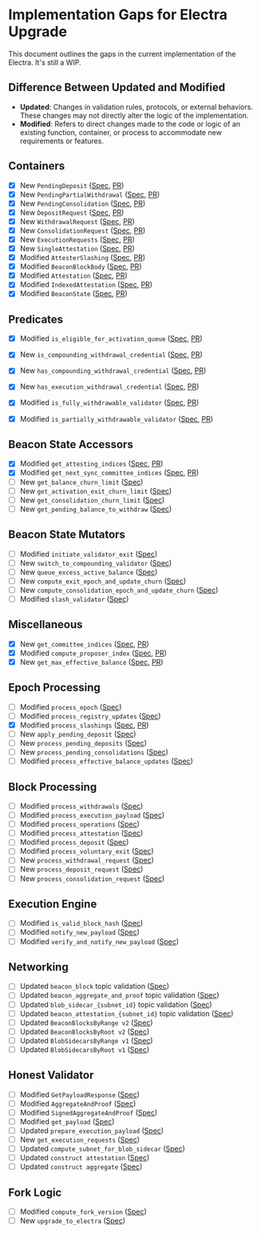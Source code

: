 # Implementation Gaps for Electra Upgrade

This document outlines the gaps in the current implementation of the Electra. It's still a WIP.

## Difference Between Updated and Modified

- **Updated**: Changes in validation rules, protocols, or external behaviors. These changes may not directly alter the logic of the implementation.
- **Modified**: Refers to direct changes made to the code or logic of an existing function, container, or process to accommodate new requirements or features.

## Containers

- [x] New `PendingDeposit` ([Spec](docs/specs/electra/beacon-chain.md#pendingdeposit), [PR](https://github.com/lambdaclass/lambda_ethereum_consensus/pull/1400))
- [x] New `PendingPartialWithdrawal` ([Spec](docs/specs/electra/beacon-chain.md#pendingpartialwithdrawal), [PR](https://github.com/lambdaclass/lambda_ethereum_consensus/pull/1400))
- [x] New `PendingConsolidation` ([Spec](docs/specs/electra/beacon-chain.md#pendingconsolidation), [PR](https://github.com/lambdaclass/lambda_ethereum_consensus/pull/1400))
- [x] New `DepositRequest` ([Spec](docs/specs/electra/beacon-chain.md#depositrequest), [PR](https://github.com/lambdaclass/lambda_ethereum_consensus/pull/1400))
- [x] New `WithdrawalRequest` ([Spec](docs/specs/electra/beacon-chain.md#withdrawalrequest), [PR](https://github.com/lambdaclass/lambda_ethereum_consensus/pull/1400))
- [x] New `ConsolidationRequest` ([Spec](docs/specs/electra/beacon-chain.md#consolidationrequest), [PR](https://github.com/lambdaclass/lambda_ethereum_consensus/pull/1400))
- [x] New `ExecutionRequests` ([Spec](docs/specs/electra/beacon-chain.md#executionrequests), [PR](https://github.com/lambdaclass/lambda_ethereum_consensus/pull/1400))
- [x] New `SingleAttestation` ([Spec](docs/specs/electra/beacon-chain.md#singleattestation), [PR](https://github.com/lambdaclass/lambda_ethereum_consensus/pull/1400))
- [x] Modified `AttesterSlashing` ([Spec](docs/specs/electra/beacon-chain.md#attesterslashing), [PR](https://github.com/lambdaclass/lambda_ethereum_consensus/pull/1400))
- [x] Modified `BeaconBlockBody` ([Spec](docs/specs/electra/beacon-chain.md#beaconblockbody), [PR](https://github.com/lambdaclass/lambda_ethereum_consensus/pull/1400))
- [x] Modified `Attestation` ([Spec](docs/specs/electra/beacon-chain.md#attestation), [PR](https://github.com/lambdaclass/lambda_ethereum_consensus/pull/1400))
- [x] Modified `IndexedAttestation` ([Spec](docs/specs/electra/beacon-chain.md#indexedattestation), [PR](https://github.com/lambdaclass/lambda_ethereum_consensus/pull/1400))
- [x] Modified `BeaconState` ([Spec](docs/specs/electra/beacon-chain.md#beaconstate), [PR](https://github.com/lambdaclass/lambda_ethereum_consensus/pull/1400))

## Predicates

- [x] Modified `is_eligible_for_activation_queue` ([Spec](docs/specs/electra/beacon-chain.md#modified-is_eligible_for_activation_queue), [PR](https://github.com/lambdaclass/lambda_ethereum_consensus/pull/1419))
- [x] New `is_compounding_withdrawal_credential` ([Spec](docs/specs/electra/beacon-chain.md#new-is_compounding_withdrawal_credential), [PR](https://github.com/lambdaclass/lambda_ethereum_consensus/pull/1419))
- [x] New `has_compounding_withdrawal_credential` ([Spec](docs/specs/electra/beacon-chain.md#new-has_compounding_withdrawal_credential), [PR](https://github.com/lambdaclass/lambda_ethereum_consensus/pull/1419))
- [x] New `has_execution_withdrawal_credential` ([Spec](docs/specs/electra/beacon-chain.md#new-has_execution_withdrawal_credential), [PR](https://github.com/lambdaclass/lambda_ethereum_consensus/pull/1419))
- [x] Modified `is_fully_withdrawable_validator` ([Spec](docs/specs/electra/beacon-chain.md#modified-is_fully_withdrawable_validator), [PR](https://github.com/lambdaclass/lambda_ethereum_consensus/pull/1419))
- [x] Modified `is_partially_withdrawable_validator` ([Spec](docs/specs/electra/beacon-chain.md#modified-is_partially_withdrawable_validator), [PR](https://github.com/lambdaclass/lambda_ethereum_consensus/pull/1419))


## Beacon State Accessors

- [x] Modified `get_attesting_indices` ([Spec](docs/specs/electra/beacon-chain.md#modified-get_attesting_indices), [PR](https://github.com/lambdaclass/lambda_ethereum_consensus/pull/1419))
- [x] Modified `get_next_sync_committee_indices` ([Spec](docs/specs/electra/beacon-chain.md#modified-get_next_sync_committee_indices), [PR](https://github.com/lambdaclass/lambda_ethereum_consensus/pull/1417))
- [ ] New `get_balance_churn_limit` ([Spec](docs/specs/electra/beacon-chain.md#new-get_balance_churn_limit))
- [ ] New `get_activation_exit_churn_limit` ([Spec](docs/specs/electra/beacon-chain.md#new-get_activation_exit_churn_limit))
- [ ] New `get_consolidation_churn_limit` ([Spec](docs/specs/electra/beacon-chain.md#new-get_consolidation_churn_limit))
- [ ] New `get_pending_balance_to_withdraw` ([Spec](docs/specs/electra/beacon-chain.md#new-get_pending_balance_to_withdraw))

## Beacon State Mutators

- [ ] Modified `initiate_validator_exit` ([Spec](docs/specs/electra/beacon-chain.md#modified-initiate_validator_exit))
- [ ] New `switch_to_compounding_validator` ([Spec](docs/specs/electra/beacon-chain.md#new-switch_to_compounding_validator))
- [ ] New `queue_excess_active_balance` ([Spec](docs/specs/electra/beacon-chain.md#new-queue_excess_active_balance))
- [ ] New `compute_exit_epoch_and_update_churn` ([Spec](docs/specs/electra/beacon-chain.md#new-compute_exit_epoch_and_update_churn))
- [ ] New `compute_consolidation_epoch_and_update_churn` ([Spec](docs/specs/electra/beacon-chain.md#new-compute_consolidation_epoch_and_update_churn))
- [ ] Modified `slash_validator` ([Spec](docs/specs/electra/beacon-chain.md#modified-slash_validator))

## Miscellaneous

- [x] New `get_committee_indices` ([Spec](docs/specs/electra/beacon-chain.md#new-get_committee_indices), [PR](https://github.com/lambdaclass/lambda_ethereum_consensus/pull/1419))
- [x] Modified `compute_proposer_index` ([Spec](docs/specs/electra/beacon-chain.md#modified-compute_proposer_index), [PR](https://github.com/lambdaclass/lambda_ethereum_consensus/pull/1417))
- [x] New `get_max_effective_balance` ([Spec](docs/specs/electra/beacon-chain.md#new-get_max_effective_balance), [PR](https://github.com/lambdaclass/lambda_ethereum_consensus/pull/1419))

## Epoch Processing

- [ ] Modified `process_epoch` ([Spec](docs/specs/electra/beacon-chain.md#modified-process_epoch))
- [ ] Modified `process_registry_updates` ([Spec](docs/specs/electra/beacon-chain.md#modified-process_registry_updates))
- [x] Modified `process_slashings` ([Spec](docs/specs/electra/beacon-chain.md#modified-process_slashings), [PR](https://github.com/lambdaclass/lambda_ethereum_consensus/pull/1417))
- [ ] New `apply_pending_deposit` ([Spec](docs/specs/electra/beacon-chain.md#new-apply_pending_deposit))
- [ ] New `process_pending_deposits` ([Spec](docs/specs/electra/beacon-chain.md#new-process_pending_deposits))
- [ ] New `process_pending_consolidations` ([Spec](docs/specs/electra/beacon-chain.md#new-process_pending_consolidations))
- [ ] Modified `process_effective_balance_updates` ([Spec](docs/specs/electra/beacon-chain.md#modified-process_effective_balance_updates))

## Block Processing

- [ ] Modified `process_withdrawals` ([Spec](docs/specs/electra/beacon-chain.md#modified-process_withdrawals))
- [ ] Modified `process_execution_payload` ([Spec](docs/specs/electra/beacon-chain.md#modified-process_execution_payload))
- [ ] Modified `process_operations` ([Spec](docs/specs/electra/beacon-chain.md#modified-process_operations))
- [ ] Modified `process_attestation` ([Spec](docs/specs/electra/beacon-chain.md#modified-process_attestation))
- [ ] Modified `process_deposit` ([Spec](docs/specs/electra/beacon-chain.md#modified-process_deposit))
- [ ] Modified `process_voluntary_exit` ([Spec](docs/specs/electra/beacon-chain.md#modified-process_voluntary_exit))
- [ ] New `process_withdrawal_request` ([Spec](docs/specs/electra/beacon-chain.md#new-process_withdrawal_request))
- [ ] New `process_deposit_request` ([Spec](docs/specs/electra/beacon-chain.md#new-process_deposit_request))
- [ ] New `process_consolidation_request` ([Spec](docs/specs/electra/beacon-chain.md#new-process_consolidation_request))

## Execution Engine

- [ ] Modified `is_valid_block_hash` ([Spec](docs/specs/electra/beacon-chain.md#modified-is_valid_block_hash))
- [ ] Modified `notify_new_payload` ([Spec](docs/specs/electra/beacon-chain.md#modified-notify_new_payload))
- [ ] Modified `verify_and_notify_new_payload` ([Spec](docs/specs/electra/beacon-chain.md#modified-verify_and_notify_new_payload))

## Networking

- [ ] Updated `beacon_block` topic validation ([Spec](docs/specs/electra/p2p-interface.md#beacon_block))
- [ ] Updated `beacon_aggregate_and_proof` topic validation ([Spec](docs/specs/electra/p2p-interface.md#beacon_aggregate_and_proof))
- [ ] Updated `blob_sidecar_{subnet_id}` topic validation ([Spec](docs/specs/electra/p2p-interface.md#blob_sidecar_subnet_id))
- [ ] Updated `beacon_attestation_{subnet_id}` topic validation ([Spec](docs/specs/electra/p2p-interface.md#beacon_attestation_subnet_id))
- [ ] Updated `BeaconBlocksByRange v2` ([Spec](docs/specs/electra/p2p-interface.md#beaconblocksbyrange-v2))
- [ ] Updated `BeaconBlocksByRoot v2` ([Spec](docs/specs/electra/p2p-interface.md#beaconblocksbyroot-v2))
- [ ] Updated `BlobSidecarsByRange v1` ([Spec](docs/specs/electra/p2p-interface.md#blobsidecarsbyrange-v1))
- [ ] Updated `BlobSidecarsByRoot v1` ([Spec](docs/specs/electra/p2p-interface.md#blobsidecarsbyroot-v1))

## Honest Validator

- [ ] Modified `GetPayloadResponse` ([Spec](docs/specs/electra/validator.md#modified-getpayloadresponse))
- [ ] Modified `AggregateAndProof` ([Spec](docs/specs/electra/validator.md#aggregateandproof))
- [ ] Modified `SignedAggregateAndProof` ([Spec](docs/specs/electra/validator.md#signedaggregateandproof))
- [ ] Modified `get_payload` ([Spec](docs/specs/electra/validator.md#modified-get_payload))
- [ ] Updated `prepare_execution_payload` ([Spec](docs/specs/electra/validator.md#execution-payload))
- [ ] New `get_execution_requests` ([Spec](docs/specs/electra/validator.md#execution-requests))
- [ ] Updated `compute_subnet_for_blob_sidecar` ([Spec](docs/specs/electra/validator.md#sidecar))
- [ ] Updated `construct attestation` ([Spec](docs/specs/electra/validator.md#construct-attestation))
- [ ] Updated `construct aggregate` ([Spec](docs/specs/electra/validator.md#construct-aggregate))

## Fork Logic

- [ ] Modified `compute_fork_version` ([Spec](docs/specs/electra/fork.md#modified-compute_fork_version))
- [ ] New `upgrade_to_electra` ([Spec](docs/specs/electra/fork.md#upgrade_to_electra))
